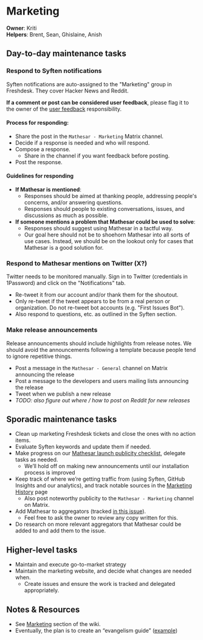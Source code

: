 # Marketing

**Owner**: Kriti  
**Helpers**: Brent, Sean, Ghislaine, Anish

## Day-to-day maintenance tasks

### Respond to Syften notifications

Syften notifications are auto-assigned to the "Marketing" group in Freshdesk. They cover Hacker News and Reddit.

**If a comment or post can be considered user feedback**, please flag it to the owner of the [user feedback](/team/responsibilities/user-feedback) responsibility.

#### Process for responding:

- Share the post in the `Mathesar - Marketing` Matrix channel.
- Decide if a response is needed and who will respond.
- Compose a response.
    - Share in the channel if you want feedback before posting.
- Post the response.

#### Guidelines for responding

- **If Mathesar is mentioned**:
    - Responses should be aimed at thanking people, addressing people's concerns, and/or answering questions.
    - Responses should people to existing conversations, issues, and discussions as much as possible.
- **If someone mentions a problem that Mathesar could be used to solve**:
    - Responses should suggest using Mathesar in a tactful way.
    - Our goal here should not be to shoehorn Mathesar into all sorts of use cases. Instead, we should be on the lookout only for cases that Mathesar is a good solution for.

### Respond to Mathesar mentions on Twitter (X?)

Twitter needs to be monitored manually. Sign in to Twitter (credentials in 1Password) and click on the "Notifications" tab.

- Re-tweet it from our account and/or thank them for the shoutout.
- Only re-tweet if the tweet appears to be from a real person or organization. Do not re-tweet bot accounts (e.g. "First Issues Bot").
- Also respond to questions, etc. as outlined in the Syften section.

### Make release announcements

Release announcements should include highlights from release notes. We should avoid the announcements following a template because people tend to ignore repetitive things.

- Post a message in the `Mathesar - General` channel on Matrix announcing the release
- Post a message to the developers and users mailing lists announcing the release
- Tweet when we publish a new release
- *TODO: also figure out where / how to post on Reddit for new releases*

## Sporadic maintenance tasks

- Clean up marketing Freshdesk tickets and close the ones with no action items.
- Evaluate Syften keywords and update them if needed.
- Make progress on our [Mathesar launch publicity checklist](https://github.com/centerofci/mathesar-website/issues/78), delegate tasks as needed.
    - We’ll hold off on making new announcements until our installation process is improved
- Keep track of where we’re getting traffic from (using Syften, GitHub Insights and our analytics), and track notable sources in the [Marketing History](/marketing/history) page
    - Also post noteworthy publicity to the `Mathesar - Marketing` channel on Matrix.
- Add Mathesar to aggregators (tracked [in this issue](https://github.com/centerofci/mathesar-website/issues/84)).
    - Feel free to ask the owner to review any copy written for this.
- Do research on more relevant aggregators that Mathesar could be added to and add them to the issue.

## Higher-level tasks

- Maintain and execute go-to-market strategy
- Maintain the marketing website, and decide what changes are needed when.
    - Create issues and ensure the work is tracked and delegated appropriately.

## Notes & Resources

- See [Marketing](/marketing) section of the wiki.
- Eventually, the plan is to create an “evangelism guide” ([example](https://about.gitlab.com/handbook/marketing/community-relations/developer-evangelism/social-media/))
